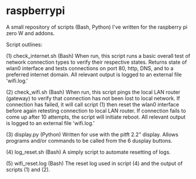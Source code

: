 # raspberrypi

A small repository of scripts (Bash, Python) I've written for the raspberry pi zero W and addons.

Script outlines:

(1) check_internet.sh (Bash)
When run, this script runs a basic overall test of network connection types to verify their respective states. 
Returns state of wlan0 interface and tests connections on port 80, http, DNS, and to a preferred internet domain.
All relevant output is logged to an external file 'wifi.log.'

(2) check_wifi.sh (Bash)
When run, this script pings the local LAN router (gateway) to verify that connection has not been lost to local network. 
If connection has failed, it will call script (1) then reset the wlan0 interface before again retesting connection to local LAN router. 
If connection fails to come up after 10 attempts, the script will initiate reboot. 
All relevant output is logged to an external file 'wifi.log.'

(3) display.py (Python)
Written for use with the pitft 2.2" display. Allows programs and/or commands to be called from the 6 dusplay buttons.

(4) log_reset.sh (Bash)
A simply script to automate resetting of logs.

(5) wifi_reset.log (Bash)
The reset log used in script (4) and the output of scripts (1) and (2).
